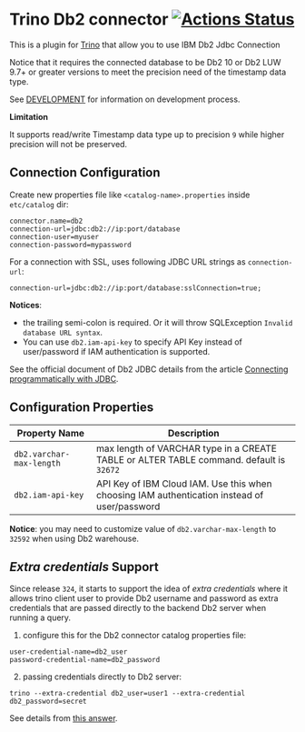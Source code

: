 # Trino Db2 connector [![Actions Status](https://github.com/IBM/trino-db2/workflows/Java%20CI/badge.svg)](https://github.com/IBM/trino-db2/actions)

This is a plugin for [Trino](https://trino.io/) that allow you to use IBM Db2 Jdbc Connection

Notice that it requires the connected database to be Db2 10 or Db2 LUW 9.7+ or greater versions to meet the precision need of the timestamp data type.

See [DEVELOPMENT](DEVELOPMENT.md) for information on development process.

**Limitation**

It supports read/write Timestamp data type up to precision `9` while
higher precision will not be preserved. 

## Connection Configuration

Create new properties file like `<catalog-name>.properties` inside `etc/catalog` dir:

    connector.name=db2
    connection-url=jdbc:db2://ip:port/database
    connection-user=myuser
    connection-password=mypassword

For a connection with SSL, uses following JDBC URL strings as `connection-url`:

    connection-url=jdbc:db2://ip:port/database:sslConnection=true;

**Notices**:
* the trailing semi-colon is required. Or it will throw SQLException `Invalid database URL syntax`.
* You can use `db2.iam-api-key` to specify API Key instead of user/password if IAM authentication is supported.

See the official document of Db2 JDBC details from the article [Connecting programmatically with JDBC](https://www.ibm.com/support/knowledgecenter/en/SS6NHC/com.ibm.swg.im.dashdb.doc/connecting/connect_connecting_jdbc_applications.html).

## Configuration Properties

| Property Name | Description |
|---------------|-------------|
|`db2.varchar-max-length` | max length of VARCHAR type in a CREATE TABLE or ALTER TABLE command. default is `32672`|
|`db2.iam-api-key` | API Key of IBM Cloud IAM. Use this when choosing IAM authentication instead of user/password |

**Notice**: you may need to customize value of `db2.varchar-max-length` to `32592` when using Db2 warehouse.

## _Extra credentials_ Support

Since release `324`, it starts to support the idea of _extra credentials_ where it allows trino client user to provide Db2 username and password as extra credentials that are passed directly to the backend Db2 server when running a query.

1. configure this for the Db2 connector catalog properties file:
```
user-credential-name=db2_user
password-credential-name=db2_password
```
2. passing credentials directly to Db2 server:
```
trino --extra-credential db2_user=user1 --extra-credential db2_password=secret
```

See details from [this answer](https://stackoverflow.com/a/58634432/914967).
